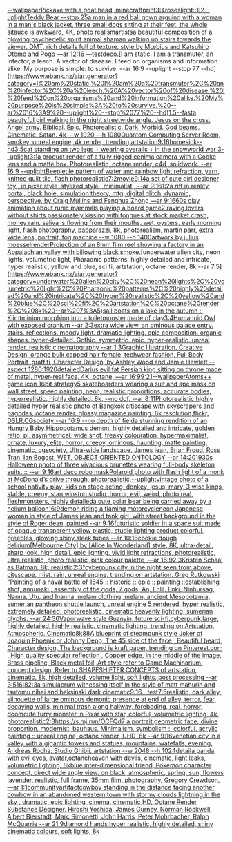 [--wallpaper](https://www.ebank.nz/aiartgenerator?category=--wallpaper)[Pickaxe with a goat head, minecraft](https://www.ebank.nz/aiartgenerator?category=Pickaxe%20with%20a%20goat%20head%2C%20minecraft)[print](https://www.ebank.nz/aiartgenerator?category=print)[3:4](https://www.ebank.nz/aiartgenerator?category=3%3A4)[roses](https://www.ebank.nz/aiartgenerator?category=roses)[light::](https://www.ebank.nz/aiartgenerator?category=light%3A%3A)[1:2](https://www.ebank.nz/aiartgenerator?category=1%3A2)[--uplight](https://www.ebank.nz/aiartgenerator?category=--uplight)[Teddy Bear --stop 25](https://www.ebank.nz/aiartgenerator?category=Teddy%20Bear%20--stop%2025)[a man in a red ball gown arguing with a woman in a man's black jacket, three small dogs sitting at their feet, the whole sitauce is awkward, 4K, photo realism](https://www.ebank.nz/aiartgenerator?category=a%20man%20in%20a%20red%20ball%20gown%20arguing%20with%20a%20woman%20in%20a%20man%27s%20black%20jacket%2C%20three%20small%20dogs%20sitting%20at%20their%20feet%2C%20the%20whole%20sitauce%20is%20awkward%2C%204K%2C%20photo%20realism)[artists](https://www.ebank.nz/aiartgenerator?category=artists)[a beautiful composition of a glowing psychedelic spirit animal shaman walking up stairs towards the viewer, DMT,  rich details full of texture, style by Mœbius and Katsuhiro Otomo and Pogo —ar 12:16 —test](https://www.ebank.nz/aiartgenerator?category=a%20beautiful%20composition%20of%20a%20glowing%20psychedelic%20spirit%20animal%20shaman%20walking%20up%20stairs%20towards%20the%20viewer%2C%20DMT%2C%20%20rich%20details%20full%20of%20texture%2C%20style%20by%20M%C5%93bius%20and%20Katsuhiro%20Otomo%20and%20Pogo%20%E2%80%94ar%2012%3A16%20%E2%80%94test)[deco.](https://www.ebank.nz/aiartgenerator?category=deco.)[I am static. I am a transmuter, an infector, a leech. A vector of disease. I feed on organisms and information alike. My purpose is simple: to survive. --ar 16:9 --uplight --stop 77 --hd](https://www.ebank.nz/aiartgenerator?category=I%20am%20static.%20I%20am%20a%20transmuter%2C%20an%20infector%2C%20a%20leech.%20A%20vector%20of%20disease.%20I%20feed%20on%20organisms%20and%20information%20alike.%20My%20purpose%20is%20simple%3A%20to%20survive.%20--ar%2016%3A9%20--uplight%20--stop%2077%20--hd)[1.5](https://www.ebank.nz/aiartgenerator?category=1.5)[--fast](https://www.ebank.nz/aiartgenerator?category=--fast)[a beautyful girl walking in the night street](https://www.ebank.nz/aiartgenerator?category=a%20beautyful%20girl%20walking%20in%20the%20night%20street)[wide angle. Jesus on the cross. Angel army. Biblical. Epic. Photorealistic. Dark. Morbid. God beams. Cinematic. Satan. 4k —w 1920 —h 1080](https://www.ebank.nz/aiartgenerator?category=wide%20angle.%20Jesus%20on%20the%20cross.%20Angel%20army.%20Biblical.%20Epic.%20Photorealistic.%20Dark.%20Morbid.%20God%20beams.%20Cinematic.%20Satan.%204k%20%E2%80%94w%201920%20%E2%80%94h%201080)[Quantom Computing Server Room,  smokey, unreal engine, 4k render, trending artstation](https://www.ebank.nz/aiartgenerator?category=Quantom%20Computing%20Server%20Room%2C%20%20smokey%2C%20unreal%20engine%2C%204k%20render%2C%20trending%20artstation)[9:16](https://www.ebank.nz/aiartgenerator?category=9%3A16)[homesick](https://www.ebank.nz/aiartgenerator?category=homesick)[--hd](https://www.ebank.nz/aiartgenerator?category=--hd)[3:5](https://www.ebank.nz/aiartgenerator?category=3%3A5)[cat standing on two legs + wearing overalls + in the snow](https://www.ebank.nz/aiartgenerator?category=cat%20standing%20on%20two%20legs%20%2B%20wearing%20overalls%20%2B%20in%20the%20snow)[world war 3](https://www.ebank.nz/aiartgenerator?category=world%20war%203)[--uplight](https://www.ebank.nz/aiartgenerator?category=--uplight)[3:1](https://www.ebank.nz/aiartgenerator?category=3%3A1)[a product render of a fully rigged cenima camera with a Cooke lens and a matte box. Photorealistic, octane render, c4d, solidwork. --ar 16:9 --uplight](https://www.ebank.nz/aiartgenerator?category=a%20product%20render%20of%20a%20fully%20rigged%20cenima%20camera%20with%20a%20Cooke%20lens%20and%20a%20matte%20box.%20Photorealistic%2C%20octane%20render%2C%20c4d%2C%20solidwork.%20--ar%2016%3A9%20--uplight)[Beeple](https://www.ebank.nz/aiartgenerator?category=Beeple)[tile pattern of water and rainbow light refraction, yarn, knitted quilt tile, flash photo](https://www.ebank.nz/aiartgenerator?category=tile%20pattern%20of%20water%20and%20rainbow%20light%20refraction%2C%20yarn%2C%20knitted%20quilt%20tile%2C%20flash%20photo)[realistic](https://www.ebank.nz/aiartgenerator?category=realistic)[7:2](https://www.ebank.nz/aiartgenerator?category=7%3A2)[movie](https://www.ebank.nz/aiartgenerator?category=movie)[9:14](https://www.ebank.nz/aiartgenerator?category=9%3A14)[a set of cute girl designer toy , in pixar style, stylized style , minimalist , --ar 9:16](https://www.ebank.nz/aiartgenerator?category=a%20set%20of%20cute%20girl%20designer%20toy%20%2C%20in%20pixar%20style%2C%20stylized%20style%20%2C%20minimalist%20%2C%20--ar%209%3A16)[1:2](https://www.ebank.nz/aiartgenerator?category=1%3A2)[a rift in reality, portal, black hole, simulation theory, mtg, digital glitch, dynamic, perspective, by Craig Mullins and Fenghua Zhong —ar 9:16](https://www.ebank.nz/aiartgenerator?category=a%20rift%20in%20reality%2C%20portal%2C%20black%20hole%2C%20simulation%20theory%2C%20mtg%2C%20digital%20glitch%2C%20dynamic%2C%20perspective%2C%20by%20Craig%20Mullins%20and%20Fenghua%20Zhong%20%E2%80%94ar%209%3A16)[60s clay animation about runic mammals playing a board game](https://www.ebank.nz/aiartgenerator?category=60s%20clay%20animation%20about%20runic%20mammals%20playing%20a%20board%20game)[2 raving lovers without shirts passionately kissing with tongues at stock market crash, money rain, saliva is flowing from their mouths, wet, oysters, early morning light, flash photography, papparazzi, 8k, photorealism, martin parr, extra wide lens, portrait, fog machine --w 1080 --h 1400](https://www.ebank.nz/aiartgenerator?category=2%20raving%20lovers%20without%20shirts%20passionately%20kissing%20with%20tongues%20at%20stock%20market%20crash%2C%20money%20rain%2C%20saliva%20is%20flowing%20from%20their%20mouths%2C%20wet%2C%20oysters%2C%20early%20morning%20light%2C%20flash%20photography%2C%20papparazzi%2C%208k%2C%20photorealism%2C%20martin%20parr%2C%20extra%20wide%20lens%2C%20portrait%2C%20fog%20machine%20--w%201080%20--h%201400)[artwork by julius moessel](https://www.ebank.nz/aiartgenerator?category=artwork%20by%20julius%20moessel)[render](https://www.ebank.nz/aiartgenerator?category=render)[Projection of an 8mm film reel showing a factory in an Appalachian valley with billowing black smoke.](https://www.ebank.nz/aiartgenerator?category=Projection%20of%20an%208mm%20film%20reel%20showing%20a%20factory%20in%20an%20Appalachian%20valley%20with%20billowing%20black%20smoke.)[underwater alien city, neon lights, volumetric light, Pharaonic patterns, highly detailed and intricate, hyper realistic, yellow and blue, sci fi, artstation, octane render, 8k --ar 7:5](https://www.ebank.nz/aiartgenerator?category=underwater%20alien%20city%2C%20neon%20lights%2C%20volumetric%20light%2C%20Pharaonic%20patterns%2C%20highly%20detailed%20and%20intricate%2C%20hyper%20realistic%2C%20yellow%20and%20blue%2C%20sci%20fi%2C%20artstation%2C%20octane%20render%2C%208k%20--ar%207%3A5)[sail boats on a lake in the autumn :: Klimt](https://www.ebank.nz/aiartgenerator?category=sail%20boats%20on%20a%20lake%20in%20the%20autumn%20%3A%3A%20Klimt)[minion morphing into a toilet](https://www.ebank.nz/aiartgenerator?category=minion%20morphing%20into%20a%20toilet)[monster,made of clay](https://www.ebank.nz/aiartgenerator?category=monster%2Cmade%20of%20clay)[3:4](https://www.ebank.nz/aiartgenerator?category=3%3A4)[Humanoid Owl with exposed cranium --ar 2:3](https://www.ebank.nz/aiartgenerator?category=Humanoid%20Owl%20with%20exposed%20cranium%20--ar%202%3A3)[extra wide view. an ominous palace entry. stairs. reflections. moody light. dramatic lighting. epic composition. organic shapes. hyper-detailed. Gothic. symmetric. epic. hyper-realistic. unreal render. realistic cinematography --ar 1:3](https://www.ebank.nz/aiartgenerator?category=extra%20wide%20view.%20an%20ominous%20palace%20entry.%20stairs.%20reflections.%20moody%20light.%20dramatic%20lighting.%20epic%20composition.%20organic%20shapes.%20hyper-detailed.%20Gothic.%20symmetric.%20epic.%20hyper-realistic.%20unreal%20render.%20realistic%20cinematography%20--ar%201%3A3)[Graphic Illustration, Creative Design, orange bulk capped hair female, techwear fashion, Full Body Portrait, graffiti, Character Design, by Ashley Wood and Jamie Hewlett --aspect 1280:1920](https://www.ebank.nz/aiartgenerator?category=Graphic%20Illustration%2C%20Creative%20Design%2C%20orange%20bulk%20capped%20hair%20female%2C%20techwear%20fashion%2C%20Full%20Body%20Portrait%2C%20graffiti%2C%20Character%20Design%2C%20by%20Ashley%20Wood%20and%20Jamie%20Hewlett%20--aspect%201280%3A1920)[detailed](https://www.ebank.nz/aiartgenerator?category=detailed)[Darius evil fat Persian king sitting on throne made of metal, hyper-real face, 4K, octane, —ar 16:9](https://www.ebank.nz/aiartgenerator?category=Darius%20evil%20fat%20Persian%20king%20sitting%20on%20throne%20made%20of%20metal%2C%20hyper-real%20face%2C%204K%2C%20octane%2C%20%E2%80%94ar%2016%3A9)[9:21](https://www.ebank.nz/aiartgenerator?category=9%3A21)[--wallpaper](https://www.ebank.nz/aiartgenerator?category=--wallpaper)[Atoms](https://www.ebank.nz/aiartgenerator?category=Atoms)[++ game icon 16bit strategy](https://www.ebank.nz/aiartgenerator?category=%2B%2B%20game%20icon%2016bit%20strategy)[5 skateboarders wearing a suit and ape mask on wall street, speed painting, neon, realistic proportions, accurate bodies, hyperrealistic, highly detailed, 8k, --no dof, --ar 8:11](https://www.ebank.nz/aiartgenerator?category=5%20skateboarders%20wearing%20a%20suit%20and%20ape%20mask%20on%20wall%20street%2C%20speed%20painting%2C%20neon%2C%20realistic%20proportions%2C%20accurate%20bodies%2C%20hyperrealistic%2C%20highly%20detailed%2C%208k%2C%20--no%20dof%2C%20--ar%208%3A11)[Photorealistic highly detailed hyper realistic photo of Bangkok citiscape with skyscrapers and pagodas, octane render, glossy magazine painting, 8k resolution,flickr, DSLR,CGsociety  --ar 16:9 --no depth of field](https://www.ebank.nz/aiartgenerator?category=Photorealistic%20highly%20detailed%20hyper%20realistic%20photo%20of%20Bangkok%20citiscape%20with%20skyscrapers%20and%20pagodas%2C%20octane%20render%2C%20glossy%20magazine%20painting%2C%208k%20resolution%2Cflickr%2C%20DSLR%2CCGsociety%20%20--ar%2016%3A9%20--no%20depth%20of%20field)[a stunning rendition of an Hungry Baby Hippopotamus demon, highly detailed and intricate, golden ratio, pi, asymmetrical, wide shot, freaky colouration, hypermaximalist, ornate, luxury, elite, horror, creepy, ominous, haunting, matte painting, cinematic, cgsociety, Ultra-wide landscape, James jean, Brian Froud, Ross Tran, Ian Bogost, WET, OBJECT ORIENTED ONTOLOGY --ar 14:20](https://www.ebank.nz/aiartgenerator?category=a%20stunning%20rendition%20of%20an%20Hungry%20Baby%20Hippopotamus%20demon%2C%20highly%20detailed%20and%20intricate%2C%20golden%20ratio%2C%20pi%2C%20asymmetrical%2C%20wide%20shot%2C%20freaky%20colouration%2C%20hypermaximalist%2C%20ornate%2C%20luxury%2C%20elite%2C%20horror%2C%20creepy%2C%20ominous%2C%20haunting%2C%20matte%20painting%2C%20cinematic%2C%20cgsociety%2C%20Ultra-wide%20landscape%2C%20James%20jean%2C%20Brian%20Froud%2C%20Ross%20Tran%2C%20Ian%20Bogost%2C%20WET%2C%20OBJECT%20ORIENTED%20ONTOLOGY%20--ar%2014%3A20)[1930s Halloween photo of three vivacious brunettes wearing full-body skeleton suits. :: --ar 9:16](https://www.ebank.nz/aiartgenerator?category=1930s%20Halloween%20photo%20of%20three%20vivacious%20brunettes%20wearing%20full-body%20skeleton%20suits.%20%3A%3A%20--ar%209%3A16)[art deco robo mask](https://www.ebank.nz/aiartgenerator?category=art%20deco%20robo%20mask)[Polaroid photo with flash light of a monk at McDonald’s drive through, photorealistic,](https://www.ebank.nz/aiartgenerator?category=Polaroid%20photo%20with%20flash%20light%20of%20a%20monk%20at%20McDonald%E2%80%99s%20drive%20through%2C%20photorealistic%2C)[--uplight](https://www.ebank.nz/aiartgenerator?category=--uplight)[vintage photo of a school nativity play, kids on stage acting, donkey, jesus, mary, 3 wise kings, stable, creepy, stan winston studio, horror, evil, weird, photo real, fleshmonsters, highly detailed](https://www.ebank.nz/aiartgenerator?category=vintage%20photo%20of%20a%20school%20nativity%20play%2C%20kids%20on%20stage%20acting%2C%20donkey%2C%20jesus%2C%20mary%2C%203%20wise%20kings%2C%20stable%2C%20creepy%2C%20stan%20winston%20studio%2C%20horror%2C%20evil%2C%20weird%2C%20photo%20real%2C%20fleshmonsters%2C%20highly%20detailed)[a cute polar bear being carried away by a helium balloon](https://www.ebank.nz/aiartgenerator?category=a%20cute%20polar%20bear%20being%20carried%20away%20by%20a%20helium%20balloon)[16:9](https://www.ebank.nz/aiartgenerator?category=16%3A9)[demon riding a flaming motorcycle](https://www.ebank.nz/aiartgenerator?category=demon%20riding%20a%20flaming%20motorcycle)[neon Japanese woman in style of James jean and tank girl, with street background in the style of Roger dean, painted --ar 9:16](https://www.ebank.nz/aiartgenerator?category=neon%20Japanese%20woman%20in%20style%20of%20James%20jean%20and%20tank%20girl%2C%20with%20street%20background%20in%20the%20style%20of%20Roger%20dean%2C%20painted%20--ar%209%3A16)[futuristic soldier in a space suit made of opaque transparent yellow plastic, studio lighting product colorful, greebles, glowing shiny sleek tubes --ar 10:16](https://www.ebank.nz/aiartgenerator?category=futuristic%20soldier%20in%20a%20space%20suit%20made%20of%20opaque%20transparent%20yellow%20plastic%2C%20studio%20lighting%20product%20colorful%2C%20greebles%2C%20glowing%20shiny%20sleek%20tubes%20--ar%2010%3A16)[cookie dough delirium](https://www.ebank.nz/aiartgenerator?category=cookie%20dough%20delirium)[[Melbourne City] by [Alice In Wonderland] style, 8K, ultra-detail, sharp look, high detail, epic lighting, vivid light refractions, photorealistic, ultra realistic, photo realistic, pink colour palette, —ar 16:9](https://www.ebank.nz/aiartgenerator?category=%5BMelbourne%20City%5D%20by%20%5BAlice%20In%20Wonderland%5D%20style%2C%208K%2C%20ultra-detail%2C%20sharp%20look%2C%20high%20detail%2C%20epic%20lighting%2C%20vivid%20light%20refractions%2C%20photorealistic%2C%20ultra%20realistic%2C%20photo%20realistic%2C%20pink%20colour%20palette%2C%20%E2%80%94ar%2016%3A9)[2:3](https://www.ebank.nz/aiartgenerator?category=2%3A3)[Kristen Schaal as Batman, 8k, realistic](https://www.ebank.nz/aiartgenerator?category=Kristen%20Schaal%20as%20Batman%2C%208k%2C%20realistic)[2:3](https://www.ebank.nz/aiartgenerator?category=2%3A3)["cyberpunk city in the night seen from above, cityscape, mist, rain, unreal engine, trending on artstation, Greg Rutkowski "](https://www.ebank.nz/aiartgenerator?category=%22cyberpunk%20city%20in%20the%20night%20seen%20from%20above%2C%20cityscape%2C%20mist%2C%20rain%2C%20unreal%20engine%2C%20trending%20on%20artstation%2C%20Greg%20Rutkowski%20%22)[Painting of a naval battle of 1645 :: historic :: epic :: painting ::](https://www.ebank.nz/aiartgenerator?category=Painting%20of%20a%20naval%20battle%20of%201645%20%3A%3A%20historic%20%3A%3A%20epic%20%3A%3A%20painting%20%3A%3A)[establishing shot, annunaki ,  assembly of the gods, 7 gods, An, Enlil, Enki, Ninhursag, Nanna, Utu, and Inanna, melam clothing, melam, ancient Mesopotamia, sumerian pantheon shuttle launch, unreal engine 5 rendered, hyper realistic,  extremely detailed, photorealistic,  cinematic heavenly lighting, sumerian glyphs, --ar 24:36](https://www.ebank.nz/aiartgenerator?category=establishing%20shot%2C%20annunaki%20%2C%20%20assembly%20of%20the%20gods%2C%207%20gods%2C%20An%2C%20Enlil%2C%20Enki%2C%20Ninhursag%2C%20Nanna%2C%20Utu%2C%20and%20Inanna%2C%20melam%20clothing%2C%20melam%2C%20ancient%20Mesopotamia%2C%20sumerian%20pantheon%20shuttle%20launch%2C%20unreal%20engine%205%20rendered%2C%20hyper%20realistic%2C%20%20extremely%20detailed%2C%20photorealistic%2C%20%20cinematic%20heavenly%20lighting%2C%20sumerian%20glyphs%2C%20--ar%2024%3A36)[Vaporwave style Guanyin, future sci-fi,cyberpunk,large, highly detailed, highly realistic. cinematic lighting, trending on Artstation. Atmospheric. Cinematic](https://www.ebank.nz/aiartgenerator?category=Vaporwave%20style%20Guanyin%2C%20future%20sci-fi%2Ccyberpunk%2Clarge%2C%20highly%20detailed%2C%20highly%20realistic.%20cinematic%20lighting%2C%20trending%20on%20Artstation.%20Atmospheric.%20Cinematic)[8k](https://www.ebank.nz/aiartgenerator?category=8k)[88](https://www.ebank.nz/aiartgenerator?category=88)[A blueprint of steampunk style Joker of Joaquin Phoenix or Johnny Depp,  The 45 side of the face , Beautiful beard, Character design, The background is kraft paper,  trending on Pinterest.com  , High quality specular reflection ,  Copper  edge, in the middle of the image, Brass pipeline,  Black metal foil,  Art style refer to Game Machinarium.  concept design, Refer to SHAPESHIFTER CONCEPTS  of artstation, cinematic,  8k, high detailed,  volume light,  soft lights,  post processing    --ar 3:5](https://www.ebank.nz/aiartgenerator?category=A%20blueprint%20of%20steampunk%20style%20Joker%20of%20Joaquin%20Phoenix%20or%20Johnny%20Depp%2C%20%20The%2045%20side%20of%20the%20face%20%2C%20Beautiful%20beard%2C%20Character%20design%2C%20The%20background%20is%20kraft%20paper%2C%20%20trending%20on%20Pinterest.com%20%20%2C%20High%20quality%20specular%20reflection%20%2C%20%20Copper%20%20edge%2C%20in%20the%20middle%20of%20the%20image%2C%20Brass%20pipeline%2C%20%20Black%20metal%20foil%2C%20%20Art%20style%20refer%20to%20Game%20Machinarium.%20%20concept%20design%2C%20Refer%20to%20SHAPESHIFTER%20CONCEPTS%20%20of%20artstation%2C%20cinematic%2C%20%208k%2C%20high%20detailed%2C%20%20volume%20light%2C%20%20soft%20lights%2C%20%20post%20processing%20%20%20%20--ar%203%3A5)[16:8](https://www.ebank.nz/aiartgenerator?category=16%3A8)[2:3](https://www.ebank.nz/aiartgenerator?category=2%3A3)[a simulacrum witnessing itself in the style of matt mahurin and tsutomu nihei and beksinski dark cinematic](https://www.ebank.nz/aiartgenerator?category=a%20simulacrum%20witnessing%20itself%20in%20the%20style%20of%20matt%20mahurin%20and%20tsutomu%20nihei%20and%20beksinski%20dark%20cinematic)[9:16](https://www.ebank.nz/aiartgenerator?category=9%3A16)[--test](https://www.ebank.nz/aiartgenerator?category=--test)[7:5](https://www.ebank.nz/aiartgenerator?category=7%3A5)[realistic, dark alley, silhouette of large ominous demonic presence at end of alley, terror, fear, decaying walls, minimal trash along hallway, foreboding, real, horror, doom](https://www.ebank.nz/aiartgenerator?category=realistic%2C%20dark%20alley%2C%20silhouette%20of%20large%20ominous%20demonic%20presence%20at%20end%20of%20alley%2C%20terror%2C%20fear%2C%20decaying%20walls%2C%20minimal%20trash%20along%20hallway%2C%20foreboding%2C%20real%2C%20horror%2C%20doom)[cute furry monster in Pixar with star, colorful, volumetric lighting, 4k, photorealistic](https://www.ebank.nz/aiartgenerator?category=cute%20furry%20monster%20in%20Pixar%20with%20star%2C%20colorful%2C%20volumetric%20lighting%2C%204k%2C%20photorealistic)[2:3](https://www.ebank.nz/aiartgenerator?category=2%3A3)[https://s.mj.run/OCFQd7  a portrait geometric face, divine proportion, modernist, bauhaus, Minimalism, symbolism :: colorful, acrylic painting :: unreal engine, octane render, UHD, 8k --ar 9:16](https://www.ebank.nz/aiartgenerator?category=https%3A//s.mj.run/OCFQd7%20%20a%20portrait%20geometric%20face%2C%20divine%20proportion%2C%20modernist%2C%20bauhaus%2C%20Minimalism%2C%20symbolism%20%3A%3A%20colorful%2C%20acrylic%20painting%20%3A%3A%20unreal%20engine%2C%20octane%20render%2C%20UHD%2C%208k%20--ar%209%3A16)[venetian city in a valley with a gigantic towers and statues, mountains, watefalls, evening, Andreas Rocha, Studio Ghibli, artstation --w 2048 --h 1024](https://www.ebank.nz/aiartgenerator?category=venetian%20city%20in%20a%20valley%20with%20a%20gigantic%20towers%20and%20statues%2C%20mountains%2C%20watefalls%2C%20evening%2C%20Andreas%20Rocha%2C%20Studio%20Ghibli%2C%20artstation%20--w%202048%20--h%201024)[detail](https://www.ebank.nz/aiartgenerator?category=detail)[a panda with evil eyes, avatar,octane](https://www.ebank.nz/aiartgenerator?category=a%20panda%20with%20evil%20eyes%2C%20avatar%2Coctane)[heaven with devils, cinematic, light leaks, volumetric lighting, 8k](https://www.ebank.nz/aiartgenerator?category=heaven%20with%20devils%2C%20cinematic%2C%20light%20leaks%2C%20volumetric%20lighting%2C%208k)[blue inter-dimensional friend, Pokémon character concept, direct wide angle view, on black, atmospheric, spring, sun, flowers lavender, realistic, full frame, 35mm film, photography, Gregory Crewdson, —ar 1:1](https://www.ebank.nz/aiartgenerator?category=blue%20inter-dimensional%20friend%2C%20Pok%C3%A9mon%20character%20concept%2C%20direct%20wide%20angle%20view%2C%20on%20black%2C%20atmospheric%2C%20spring%2C%20sun%2C%20flowers%20lavender%2C%20realistic%2C%20full%20frame%2C%2035mm%20film%2C%20photography%2C%20Gregory%20Crewdson%2C%20%E2%80%94ar%201%3A1)[community](https://www.ebank.nz/aiartgenerator?category=community)[artifact](https://www.ebank.nz/aiartgenerator?category=artifact)[cowboy standing in the distance facing another cowbow in an abandoned western town with stormy clouds lightning in the sky , dramatic, epic lighting ,cinema, cinematic HD, Octane Render Substance Designer. Hiroshi Yoshida, James Gurney, Norman Rockwell, Albert Bierstadt, Marc Simonetti, John Harris, Peter Mohrbacher, Ralph McQuarrie --ar 21:9](https://www.ebank.nz/aiartgenerator?category=cowboy%20standing%20in%20the%20distance%20facing%20another%20cowbow%20in%20an%20abandoned%20western%20town%20with%20stormy%20clouds%20lightning%20in%20the%20sky%20%2C%20dramatic%2C%20epic%20lighting%20%2Ccinema%2C%20cinematic%20HD%2C%20Octane%20Render%20Substance%20Designer.%20Hiroshi%20Yoshida%2C%20James%20Gurney%2C%20Norman%20Rockwell%2C%20Albert%20Bierstadt%2C%20Marc%20Simonetti%2C%20John%20Harris%2C%20Peter%20Mohrbacher%2C%20Ralph%20McQuarrie%20--ar%2021%3A9)[diamond hands hyper realistic, highly detailed, shiny cinematic colours, soft lights, 8k](https://www.ebank.nz/aiartgenerator?category=diamond%20hands%20hyper%20realistic%2C%20highly%20detailed%2C%20shiny%20cinematic%20colours%2C%20soft%20lights%2C%208k)